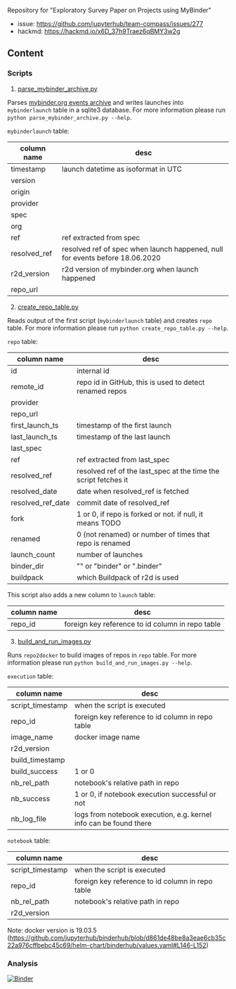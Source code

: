 Repository for "Exploratory Survey Paper on Projects using MyBinder"

- issue: https://github.com/jupyterhub/team-compass/issues/277
- hackmd: https://hackmd.io/x6D_37h9Traez6qBMY3w2g

## Content

### Scripts

1. [parse_mybinder_archive.py](scripts/parse_mybinder_archive.py)

Parses [mybinder.org events archive](https://archive.analytics.mybinder.org) 
and writes launches into `mybinderlaunch` table in a sqlite3 database. 
For more information please run `python parse_mybinder_archive.py --help`.

`mybinderlaunch` table:

column name | desc
----- | ----
timestamp | launch datetime as isoformat in UTC
version | 
origin | 
provider | 
spec | 
org | 
ref | ref extracted from spec
resolved_ref | resolved ref of spec when launch happened, null for events before 18.06.2020
r2d_version | r2d version of mybinder.org when launch happened
repo_url | 

2. [create_repo_table.py](scripts/create_repo_table.py)

Reads output of the first script (`mybinderlaunch` table) and creates `repo` table. 
For more information please run `python create_repo_table.py --help`.

`repo` table:

column name | desc
----- | ----
id | internal id
remote_id | repo id in GitHub, this is used to detect renamed repos
provider | 
repo_url | 
first_launch_ts | timestamp of the first launch
last_launch_ts | timestamp of the last launch
last_spec | 
ref | ref extracted from last_spec
resolved_ref | resolved ref of the last_spec at the time the script fetches it
resolved_date | date when resolved_ref is fetched
resolved_ref_date | commit date of resolved_ref
fork | 1 or 0, if repo is forked or not. if null, it means TODO
renamed | 0 (not renamed) or number of times that repo is renamed
launch_count | number of launches
binder_dir | "" or "binder" or ".binder"
buildpack | which Buildpack of r2d is used

This script also adds a new column to `launch` table:

column name | desc
----- | ----
repo_id | foreign key reference to id column in repo table

3. [build_and_run_images.py](scripts/build_and_run_images.py)

Runs `repo2docker` to build images of repos in `repo` table. 
For more information please run `python build_and_run_images.py --help`.

`execution` table:

column name | desc
----- | ----
script_timestamp | when the script is executed
repo_id | foreign key reference to id column in repo table
image_name | docker image name
r2d_version | 
build_timestamp | 
build_success | 1 or 0
nb_rel_path | notebook's relative path in repo
nb_success | 1 or 0, if notebook execution successful or not
nb_log_file | logs from notebook execution, e.g. kernel info can be found there

`notebook` table:

column name | desc
----- | ----
script_timestamp | when the script is executed
repo_id | foreign key reference to id column in repo table
nb_rel_path | notebook's relative path in repo
r2d_version | 

Note: docker version is 19.03.5 (https://github.com/jupyterhub/binderhub/blob/d861de48be8a3eae6cb35c22a976cffbebc45c69/helm-chart/binderhub/values.yaml#L146-L152)

### Analysis

[![Binder](https://mybinder.org/badge_logo.svg)](https://mybinder.org/v2/gh/gesiscss/binder_paper_20/master?filepath=analysis%2Frepos.ipynb)
